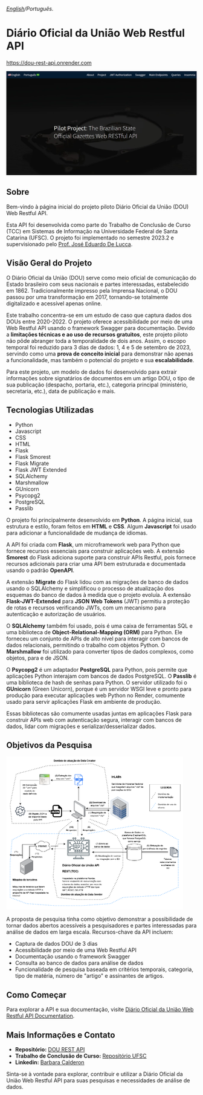 
_[English](README.md)/Português._
# Diário Oficial da União Web Restful API
https://dou-rest-api.onrender.com


![Página inicial da API Restful Web DOU](landing_page.png)

## Sobre

Bem-vindo à página inicial do projeto piloto Diário Oficial da União (DOU) Web Restful API.

Esta API foi desenvolvida como parte do Trabalho de Conclusão de Curso (TCC) em Sistemas de Informação na Universidade Federal de Santa Catarina (UFSC). O projeto foi implementado no semestre 2023.2 e supervisionado pelo [Prof. José Eduardo De Lucca](https://www.linkedin.com/in/delucca).

## Visão Geral do Projeto

O Diário Oficial da União (DOU) serve como meio oficial de comunicação do Estado brasileiro com seus nacionais e partes interessadas, estabelecido em 1862. Tradicionalmente impresso pela Imprensa Nacional, o DOU passou por uma transformação em 2017, tornando-se totalmente digitalizado e acessível apenas online.

Este trabalho concentra-se em um estudo de caso que captura dados dos DOUs entre 2020-2022. O projeto oferece acessibilidade por meio de uma Web Restful API usando o framework Swagger para documentação. Devido a **limitações técnicas e ao uso de recursos gratuitos**, este projeto piloto não pôde abranger toda a temporalidade de dois anos. Assim, o escopo temporal foi reduzido para 3 dias de dados: 1, 4 e 5 de setembro de 2023, servindo como uma **prova de conceito inicial** para demonstrar não apenas a funcionalidade, mas também o potencial do projeto e sua **escalabilidade**.

Para este projeto, um modelo de dados foi desenvolvido para extrair informações sobre signatários de documentos em um artigo DOU, o tipo de sua publicação (despacho, portaria, etc.), categoria principal (ministério, secretaria, etc.), data de publicação e mais.


## Tecnologias Utilizadas

* Python
* Javascript
* CSS
* HTML
* Flask
* Flask Smorest
* Flask Migrate
* Flask JWT Extended
* SQLAlchemy
* Marshmallow
* GUnicorn
* Psycopg2
* PostgreSQL
* Passlib

O projeto foi principalmente desenvolvido em **Python**. A página inicial, sua estrutura e estilo, foram feitos em **HTML** e **CSS**. Algum **Javascript** foi usado para adicionar a funcionalidade de mudança de idiomas.

A API foi criada com **Flask**, um microframework web para Python que fornece recursos essenciais para construir aplicações web. A extensão **Smorest** do Flask adiciona suporte para construir APIs Restful, pois fornece recursos adicionais para criar uma API bem estruturada e documentada usando o padrão **OpenAPI**.

A extensão **Migrate** do Flask lidou com as migrações de banco de dados usando o SQLAlchemy e simplificou o processo de atualização dos esquemas do banco de dados à medida que o projeto evoluía. A extensão **Flask-JWT-Extended** para **JSON Web Tokens** (JWT) permitiu a proteção de rotas e recursos verificando JWTs, com um mecanismo para autenticação e autorização de usuários.

O **SQLAlchemy** também foi usado, pois é uma caixa de ferramentas SQL e uma biblioteca de **Object-Relational-Mapping (ORM)** para Python. Ele forneceu um conjunto de APIs de alto nível para interagir com bancos de dados relacionais, permitindo o trabalho com objetos Python. O **Marshmallow** foi utilizado para converter tipos de dados complexos, como objetos, para e de JSON.

O **Psycopg2** é um adaptador **PostgreSQL** para Python, pois permite que aplicações Python interajam com bancos de dados PostgreSQL. O **Passlib** é uma biblioteca de hash de senhas para Python. O servidor utilizado foi o **GUnicorn** (Green Unicorn), porque é um servidor WSGI leve e pronto para produção para executar aplicações web Python no Render, comumente usado para servir aplicações Flask em ambiente de produção.

Essas bibliotecas são comumente usadas juntas em aplicações Flask para construir APIs web com autenticação segura, interagir com bancos de dados, lidar com migrações e serializar/desserializar dados.


## Objetivos da Pesquisa

![Project](static/project_small.png)

A proposta de pesquisa tinha como objetivo demonstrar a possibilidade de tornar dados abertos acessíveis a pesquisadores e partes interessadas para análise de dados em larga escala. Recursos-chave da API incluem:

- Captura de dados DOU de 3 dias
- Acessibilidade por meio de uma Web Restful API
- Documentação usando o framework Swagger
- Consulta ao banco de dados para análise de dados
- Funcionalidade de pesquisa baseada em critérios temporais, categoria, tipo de matéria, número de "artigo" e assinantes de artigos.

## Como Começar

Para explorar a API e sua documentação, visite [Diário Oficial da União Web Restful API Documentation](https://dou-rest-api.onrender.com/swagger-ui).

## Mais Informações e Contato

- **Repositório:** [DOU REST API](https://www.github.com/barbaracalderon/dou-rest-api)
- **Trabalho de Conclusão de Curso:** [Repositório UFSC](https://repositorio.ufsc.br/bitstream/handle/123456789/253322/TCC%20-%20Barbara%20Calderon.pdf?sequence=1&isAllowed=y)
- **Linkedin:** [Barbara Calderon](https://www.linkedin.com/in/barbaracalderondev)

Sinta-se à vontade para explorar, contribuir e utilizar a Diário Oficial da União Web Restful API para suas pesquisas e necessidades de análise de dados.
